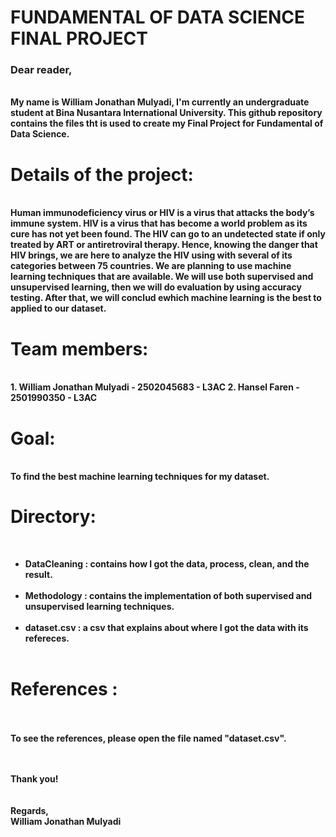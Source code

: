 <b><h1>FUNDAMENTAL OF DATA SCIENCE FINAL PROJECT</h1></b>
<h3><b>Dear reader,</h3>
<br>
<t>My name is William Jonathan Mulyadi, I'm currently an undergraduate student at Bina Nusantara International University. This github repository contains the files tht is used to create my Final Project for Fundamental of Data Science.<br>
<h1>Details of the project:</h1><br>
Human immunodeficiency virus or HIV is a virus that attacks the body’s immune system. HIV is a virus that has become a world problem as its cure has not yet been found. The HIV can go to an undetected state if only treated by ART or antiretroviral therapy. Hence, knowing the danger that HIV brings, we are here to analyze the HIV using with several of its categories between 75 countries. We are planning to use machine learning techniques that are available. We will use both supervised and unsupervised learning, then we will do evaluation by using accuracy testing. After that, we will conclud ewhich machine learning is the best to applied to our dataset.
<br>
<h1> Team members: </h1><br>
1. William Jonathan Mulyadi - 2502045683 - L3AC
2. Hansel Faren - 2501990350 - L3AC
<h1> Goal: </h1><br>
To find the best machine learning techniques for my dataset.<br>
<h1>Directory:</h1><br>
<ul><li>DataCleaning : contains how I got the data, process, clean, and the result.</li><br>
<li> Methodology : contains the implementation of both supervised and unsupervised learning techniques. </li><br>
<li> dataset.csv : a csv that explains about where I got the data with its refereces. </li><br></ul>

<h1>References :</h1><br><br>
To see the references, please open the file named "dataset.csv". <br>

  
  
<br><br>
Thank you!<br>
<br><br>
Regards,<br>
William Jonathan Mulyadi

